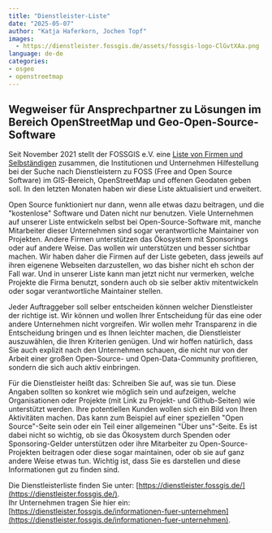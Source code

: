 ```yaml
---
title: "Dienstleister-Liste"
date: "2025-05-07"
author: "Katja Haferkorn, Jochen Topf"
images:
  - https://dienstleister.fossgis.de/assets/fossgis-logo-ClGvtXAa.png
language: de-de
categories:
- osgeo
- openstreetmap
---
```


## Wegweiser für Ansprechpartner zu Lösungen im Bereich OpenStreetMap und Geo-Open-Source-Software

Seit November 2021 stellt der FOSSGIS e.V. eine [Liste von Firmen und Selbständigen](https://dienstleister.fossgis.de/) zusammen, die Institutionen und Unternehmen Hilfestellung bei der Suche nach Dienstleistern zu FOSS (Free and Open Source Software) im GIS-Bereich, OpenStreetMap und offenen Geodaten geben soll. In den letzten Monaten haben wir diese Liste aktualisiert und erweitert.

Open Source funktioniert nur dann, wenn alle etwas dazu beitragen, und die "kostenlose" Software und Daten nicht nur benutzen. Viele Unternehmen auf unserer Liste entwickeln selbst bei Open-Source-Software mit, manche Mitarbeiter dieser Unternehmen sind sogar verantwortliche Maintainer von Projekten. Andere Firmen unterstützen das Ökosystem mit Sponsorings oder auf andere Weise. Das wollen wir unterstützen und besser sichtbar machen. Wir haben daher die Firmen auf der Liste gebeten, dass jeweils auf ihren eigenene Webseiten darzustellen, wo das bisher nicht eh schon der Fall war. Und in unserer Liste kann man jetzt nicht nur vermerken, welche Projekte die Firma benutzt, sondern auch ob sie selber aktiv mitentwickeln oder sogar verantwortliche Maintainer stellen.

Jeder Auftraggeber soll selber entscheiden können welcher Dienstleister der richtige ist. Wir können und wollen Ihrer Entscheidung für das eine oder andere Unternehmen nicht vorgreifen. Wir wollen mehr Transparenz in die Entscheidung bringen und es Ihnen leichter machen, die Dienstleister auszuwählen, die Ihren Kriterien genügen. Und wir hoffen natürlich, dass Sie auch explizit nach den Unternehmen schauen, die nicht nur von der Arbeit einer großen Open-Source- und Open-Data-Community profitieren, sondern die sich auch aktiv einbringen.

Für die Dienstleister heißt das: Schreiben Sie auf, was sie tun. Diese Angaben sollten so konkret wie möglich sein und aufzeigen, welche Organisationen oder Projekte (mit Link zu Projekt- und Github-Seiten) wie unterstützt werden. Ihre potentiellen Kunden wollen sich ein Bild von Ihren Aktivitäten machen. Das kann zum Beispiel auf einer speziellen "Open Source"-Seite sein oder ein Teil einer allgemeinen "Über uns"-Seite. Es ist dabei nicht so wichtig, ob sie das Ökosystem durch Spenden oder Sponsoring-Gelder unterstützen oder ihre Mitarbeiter zu Open-Source-Projekten beitragen oder diese sogar maintainen, oder ob sie auf ganz andere Weise etwas tun. Wichtig ist, dass Sie es darstellen und diese Informationen gut zu finden sind.

Die Dienstleisterliste finden Sie unter: [https://dienstleister.fossgis.de/](https://dienstleister.fossgis.de/).   
Ihr Unternehmen tragen Sie hier ein: [https://dienstleister.fossgis.de/informationen-fuer-unternehmen](https://dienstleister.fossgis.de/informationen-fuer-unternehmen).


